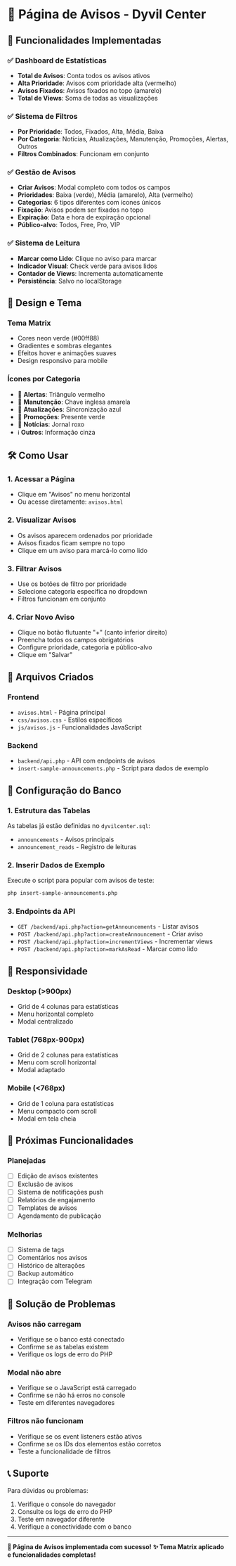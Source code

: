 # 📢 Página de Avisos - Dyvil Center

## 🚀 Funcionalidades Implementadas

### ✅ **Dashboard de Estatísticas**
- **Total de Avisos**: Conta todos os avisos ativos
- **Alta Prioridade**: Avisos com prioridade alta (vermelho)
- **Avisos Fixados**: Avisos fixados no topo (amarelo)
- **Total de Views**: Soma de todas as visualizações

### ✅ **Sistema de Filtros**
- **Por Prioridade**: Todos, Fixados, Alta, Média, Baixa
- **Por Categoria**: Notícias, Atualizações, Manutenção, Promoções, Alertas, Outros
- **Filtros Combinados**: Funcionam em conjunto

### ✅ **Gestão de Avisos**
- **Criar Avisos**: Modal completo com todos os campos
- **Prioridades**: Baixa (verde), Média (amarelo), Alta (vermelho)
- **Categorias**: 6 tipos diferentes com ícones únicos
- **Fixação**: Avisos podem ser fixados no topo
- **Expiração**: Data e hora de expiração opcional
- **Público-alvo**: Todos, Free, Pro, VIP

### ✅ **Sistema de Leitura**
- **Marcar como Lido**: Clique no aviso para marcar
- **Indicador Visual**: Check verde para avisos lidos
- **Contador de Views**: Incrementa automaticamente
- **Persistência**: Salvo no localStorage

## 🎨 **Design e Tema**

### **Tema Matrix**
- Cores neon verde (#00ff88)
- Gradientes e sombras elegantes
- Efeitos hover e animações suaves
- Design responsivo para mobile

### **Ícones por Categoria**
- 🚨 **Alertas**: Triângulo vermelho
- 🔧 **Manutenção**: Chave inglesa amarela
- 🔄 **Atualizações**: Sincronização azul
- 🎁 **Promoções**: Presente verde
- 📰 **Notícias**: Jornal roxo
- ℹ️ **Outros**: Informação cinza

## 🛠️ **Como Usar**

### **1. Acessar a Página**
- Clique em "Avisos" no menu horizontal
- Ou acesse diretamente: `avisos.html`

### **2. Visualizar Avisos**
- Os avisos aparecem ordenados por prioridade
- Avisos fixados ficam sempre no topo
- Clique em um aviso para marcá-lo como lido

### **3. Filtrar Avisos**
- Use os botões de filtro por prioridade
- Selecione categoria específica no dropdown
- Filtros funcionam em conjunto

### **4. Criar Novo Aviso**
- Clique no botão flutuante "+" (canto inferior direito)
- Preencha todos os campos obrigatórios
- Configure prioridade, categoria e público-alvo
- Clique em "Salvar"

## 📁 **Arquivos Criados**

### **Frontend**
- `avisos.html` - Página principal
- `css/avisos.css` - Estilos específicos
- `js/avisos.js` - Funcionalidades JavaScript

### **Backend**
- `backend/api.php` - API com endpoints de avisos
- `insert-sample-announcements.php` - Script para dados de exemplo

## 🔧 **Configuração do Banco**

### **1. Estrutura das Tabelas**
As tabelas já estão definidas no `dyvilcenter.sql`:
- `announcements` - Avisos principais
- `announcement_reads` - Registro de leituras

### **2. Inserir Dados de Exemplo**
Execute o script para popular com avisos de teste:
```bash
php insert-sample-announcements.php
```

### **3. Endpoints da API**
- `GET /backend/api.php?action=getAnnouncements` - Listar avisos
- `POST /backend/api.php?action=createAnnouncement` - Criar aviso
- `POST /backend/api.php?action=incrementViews` - Incrementar views
- `POST /backend/api.php?action=markAsRead` - Marcar como lido

## 📱 **Responsividade**

### **Desktop (>900px)**
- Grid de 4 colunas para estatísticas
- Menu horizontal completo
- Modal centralizado

### **Tablet (768px-900px)**
- Grid de 2 colunas para estatísticas
- Menu com scroll horizontal
- Modal adaptado

### **Mobile (<768px)**
- Grid de 1 coluna para estatísticas
- Menu compacto com scroll
- Modal em tela cheia

## 🎯 **Próximas Funcionalidades**

### **Planejadas**
- [ ] Edição de avisos existentes
- [ ] Exclusão de avisos
- [ ] Sistema de notificações push
- [ ] Relatórios de engajamento
- [ ] Templates de avisos
- [ ] Agendamento de publicação

### **Melhorias**
- [ ] Sistema de tags
- [ ] Comentários nos avisos
- [ ] Histórico de alterações
- [ ] Backup automático
- [ ] Integração com Telegram

## 🐛 **Solução de Problemas**

### **Avisos não carregam**
- Verifique se o banco está conectado
- Confirme se as tabelas existem
- Verifique os logs de erro do PHP

### **Modal não abre**
- Verifique se o JavaScript está carregado
- Confirme se não há erros no console
- Teste em diferentes navegadores

### **Filtros não funcionam**
- Verifique se os event listeners estão ativos
- Confirme se os IDs dos elementos estão corretos
- Teste a funcionalidade de filtros

## 📞 **Suporte**

Para dúvidas ou problemas:
1. Verifique o console do navegador
2. Consulte os logs de erro do PHP
3. Teste em navegador diferente
4. Verifique a conectividade com o banco

---

**🎉 Página de Avisos implementada com sucesso!**
**✨ Tema Matrix aplicado e funcionalidades completas!**
